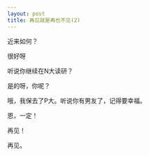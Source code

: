 ```yaml
---
layout: post
title: 再见就是再也不见(2)
---
```

  近来如何？

  很好呀

  听说你继续在N大读研？

  是的呀，你呢？

  哦，我保去了P大。听说你有男友了，记得要幸福。

  恩，一定！

  再见！

  再见。